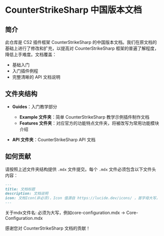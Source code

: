 # CounterStrikeSharp 中国版本文档

## 简介

此仓库是 CS2 插件框架 CounterStrikeSharp 的中国版本文档。我们在原文档的基础上进行了修改和扩充，以提高对 CounterStrikeSharp 框架的普遍了解程度，降低上手难度。文档覆盖：

- 基础入门
- 入门插件例程
- 完整清晰的 API 文档说明

## 文件夹结构

- **Guides**：入门教学部分
  - **Example 文件夹**：简单 CounterStrikeSharp 教学示例插件制作文档
  - **Features 文件夹**：对应官方的功能特点文件夹，将被改写为常用功能模块介绍
  
- **API 文件夹**：CounterStrikeSharp API 文档


## 如何贡献

请按照上述文件夹结构提供 `.mdx` 文件提交。每个 `.mdx` 文件必须包含以下文件头内容：

```md
---
title: 文档标题
description: 文档说明
icon: 文档Icon(非必须)，Icon 值源自 https://lucide.dev/icons/ ，首字母大写，如 Book、Brush
---
```

关于mdx文件名:
必须为大写，例如core-configuration.mdx -> Core-Configuration.mdx

感谢您对 CounterStrikeSharp 文档的贡献！
